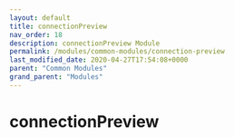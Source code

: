```yaml
---
layout: default
title: connectionPreview 
nav_order: 18
description: connectionPreview Module
permalink: /modules/common-modules/connection-preview
last_modified_date: 2020-04-27T17:54:08+0000
parent: "Common Modules"
grand_parent: "Modules"
---
```


# connectionPreview